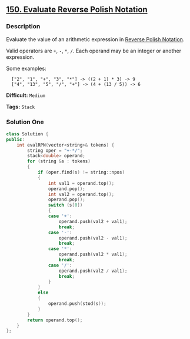 ## [150. Evaluate Reverse Polish Notation](https://leetcode.com/problems/evaluate-reverse-polish-notation/description/)

### Description

Evaluate the value of an arithmetic expression in [Reverse Polish Notation](http://en.wikipedia.org/wiki/Reverse_Polish_notation).

Valid operators are `+`, `-`, `*`, `/`. Each operand may be an integer or another expression.

Some examples:

```
  ["2", "1", "+", "3", "*"] -> ((2 + 1) * 3) -> 9
  ["4", "13", "5", "/", "+"] -> (4 + (13 / 5)) -> 6
```



**Difficult:** `Medium`

**Tags:** `Stack`



### Solution One

```c++
class Solution {
public:
    int evalRPN(vector<string>& tokens) {
        string oper = "+-*/";
        stack<double> operand;
        for (string &s : tokens)
        {
            if (oper.find(s) != string::npos)
            {
                int val1 = operand.top();
                operand.pop();
                int val2 = operand.top();
                operand.pop();
                switch (s[0])
                {
                case '+':
                    operand.push(val2 + val1);
                    break;
                case '-':
                    operand.push(val2 - val1);
                    break;
                case '*':
                    operand.push(val2 * val1);
                    break;
                case '/':
                    operand.push(val2 / val1);
                    break;
                }
            }
            else
            {
                operand.push(stod(s));
            }
        }
        return operand.top();
    }
};
```



